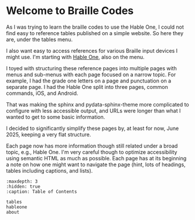 # Welcome to Braille Codes

As I was trying to learn the braille codes to use the Hable One, I could not find easy to reference tables published on a simple website.
So here they are, under the tables menu.

I also want easy to access references for various Braille input devices I might use.
I'm starting with [Hable One](https://iamhable.com), also on the menu.

I toyed with structuring these reference pages into multiple pages with menus and sub-menus with each page focused on a narrow topic.
For example, I had the grade one letters on a page and punctuation on a separate page.
I had the Hable One split into three pages, common commands, iOS, and Android.

That was making the sphinx and pydata-sphinx-theme more complicated to configure with less accessible output,
and URLs were longer than what I wanted to get to some basic information.

I decided to significantly simplify these pages by, at least for now, June 2025, keeping a very flat structure.

Each page now has more information though still related under a broad topic, e.g., Hable One.
I'm very careful though to optimize accessibility using semantic HTML as much as possible.
Each page has at its beginning a note on how one might want to navigate the page
(hint, lots of headings, tables including captions, and lists).

``` {toctree}
:maxdepth: 3
:hidden: true
:caption: Table of Contents

tables
hableone
about
```
